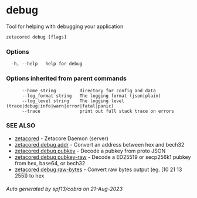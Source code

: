 # debug

Tool for helping with debugging your application

```
zetacored debug [flags]
```

### Options

```
  -h, --help   help for debug
```

### Options inherited from parent commands

```
      --home string         directory for config and data 
      --log_format string   The logging format (json|plain) 
      --log_level string    The logging level (trace|debug|info|warn|error|fatal|panic) 
      --trace               print out full stack trace on errors
```

### SEE ALSO

* [zetacored](zetacored.md)	 - Zetacore Daemon (server)
* [zetacored debug addr](zetacored_debug_addr.md)	 - Convert an address between hex and bech32
* [zetacored debug pubkey](zetacored_debug_pubkey.md)	 - Decode a pubkey from proto JSON
* [zetacored debug pubkey-raw](zetacored_debug_pubkey-raw.md)	 - Decode a ED25519 or secp256k1 pubkey from hex, base64, or bech32
* [zetacored debug raw-bytes](zetacored_debug_raw-bytes.md)	 - Convert raw bytes output (eg. [10 21 13 255]) to hex

###### Auto generated by spf13/cobra on 21-Aug-2023

